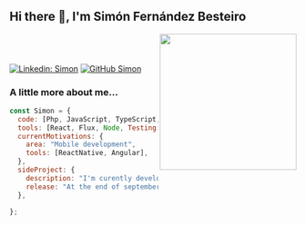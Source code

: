 <div>
<h2> Hi there 👋, I'm Simón Fernández Besteiro</h2>

<img align='right' src="https://encrypted-tbn0.gstatic.com/images?q=tbn%3AANd9GcT4GHoKlZ1-EcvqSLKqzF6P1C9jIfeaNiSfPA&usqp=CAU" width="240" >
<h3 align="center"</h3>

#
</br>


[![Linkedin: Simon](https://img.shields.io/badge/-Simon-blue?style=flat-square&logo=Linkedin&logoColor=white&link=https://www.linkedin.com/in/simon-fern%C3%A1ndez-besteiro/)](https://www.linkedin.com/in/simon-fern%C3%A1ndez-besteiro/)
[![GitHub Simon](https://img.shields.io/github/followers/simonbesteiro?label=follow&style=social)](https://github.com/simonbesteiro)

### A little more about me...

```javascript
const Simon = {
  code: [Php, JavaScript, TypeScript, HTML, CSS, SQL, MongoDB],
  tools: [React, Flux, Node, Testing:{frontend:[Jasmine, Jest],backend:[Mocha, Chai, Sinon]}, Express],
  currentMotivations: {
    area: "Mobile development",
    tools: [ReactNative, Angular],
  },
  sideProject: {
    description: "I'm curently developing a full stack app",
    release: "At the end of september the first iteration will be released",
  },

};
```



